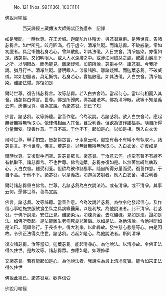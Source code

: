 ﻿　　No. 121 [Nos. 99(1136), 100(111)]

佛說月喻經

　　　　西天譯經三藏傳法大師賜紫臣施護奉　詔譯


如是我聞。一時世尊。在王舍城。迦蘭陀竹林精舍。與苾芻眾俱。是時世尊。告諸苾芻言。如世所見。皎月圓滿。行于虛空。清凈無礙。而諸苾芻。不破威儀。常如初臘者。具足慚愧若身若心。曾無散亂。如其法儀。入日衣舍。清凈無染。亦復如是。諸苾芻。又如明眼人。或入大水深廣之中。或涉江河險惡之處。或履山巖高下之所。以明眼故。而悉能見。離諸疑懼。如前所說。苾芻亦然。諸苾芻。今我所說。猶月行空。清凈無礙。譬明眼人。涉履諸險。離諸疑懼。而迦葉苾芻。不破威儀。常如初臘者。具足慚愧。若身若心。曾無散亂。如其法儀。入白衣舍。清凈無染。離諸怯懼。亦復如是

爾時世尊。復告諸苾芻言。汝等苾芻。若入白衣舍時。當起何心。當以何相而入其舍。諸苾芻白佛言。世尊。佛是所歸向。佛為諸法本。佛為清凈眼。我等不知是義云何。愿佛世尊。善為宣說。令諸苾芻。聞已了知

佛言。諸苾芻。汝等諦聽。當善作意。今為汝說。若諸苾芻。欲入白衣舍時。應起無著無縛無執取心。依律儀相而入其舍。雖受利養。但欲為彼作諸福事。隨自所得分量而受。復善作意。于自不高。于他不下。起如是心。以如是相。應入白衣舍

爾時世尊。舉手捫空。告苾芻眾言。于汝意云何。虛空有著不有縛不有執取不。諸苾芻言。不也世尊。佛言。若苾芻。以無著無縛無執取心。入白衣舍。亦復如是

爾時世尊。又復舉手捫空。告苾芻眾言。諸苾芻。于汝意云何。虛空有著不有縛不有執取不。諸苾芻言。不也世尊。佛言迦葉。苾芻亦復如是。以無著無縛無執取心。入白衣舍。雖受利養。但欲為彼作諸福事。隨自所得分量而受。復善作意。于自不高。于他不下。諸苾芻。以是義故。如迦葉苾芻者。應入白衣舍。堪受利養

爾時諸苾芻重白佛言。世尊。若諸苾芻為白衣說法時。或有清凈。或不清凈。其事云何。愿佛世尊。善為宣說

佛言。諸苾芻。汝等諦聽。當善作意。今為汝說若苾芻。為欲令他發起信心。及作信心事給施衣服飲食坐臥之具病緣醫藥。以是利故。為他說法者。此不清凈。若苾芻。于佛所說法。安住正見。離諸染污。如煉真金。去除礦穢。見如是法。證如是法。如佛所發起。是法能離生老病死憂悲苦惱。以如是法。為他演說。令他得聞如是法已。隨順修行。于長夜中。得大利樂。以此緣故。發生慈心悲愍等心。由是因故。令佛正法得久住世。諸苾芻。若起如是心。為他說法者。斯則清凈

復次諸苾芻。汝等當知。迦葉苾芻。能起清凈心。為他說法。以清凈故。令佛正法得久住世。是故汝等。諸苾芻眾。亦應如是。如理修學

又諸苾芻。若有能起如是心。為他說法者。我說名為最上清凈真實。能令如來正法得久住世

佛說此經已。諸苾芻眾。歡喜信受

佛說月喻經
